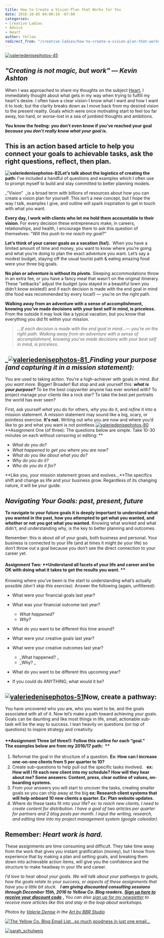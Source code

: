 ```yaml
---
title: How to Create a Vision Plan that Works for You
date: 2016-10-05 04:00:19 -07:00
categories:
- Creative Ladies
- Advice
- Heart
author: Yellow
redirect_from: "/creative-ladies/how-to-create-a-vision-plan-that-works-for-you/"
---
```


[![valeriedenisephotos-45](https://yellow-blog-images.imgix.net/2016/10/ValerieDenisePhotos-45.jpg)](https://yellow-blog-images.imgix.net/2016/10/ValerieDenisePhotos-45.jpg)

## _**"Creating is not magic, but work" — Kevin Ashton**_

When I was approached to share my thoughts on the subject [Heart](http://yellowconference.com/2016/10/03/our-next-series-heart/), I immediately thought about what gets in my way when trying to fulfill my heart's desire. I often have a clear vision-I know what I want and how I want it to look; but the clarity breaks down as I move back from my desired vision to the present reality. Goals which were once motivating start to feel too far away, too hard, or worse-lost in a sea of jumbled thoughts and ambitions. 

**You know the feeling: you don’t even know if you’ve reached your goal _because you don’t really know what your goal is._**

## **This is an action based article to help you connect your goals to achievable tasks, ask the right questions, reflect, then plan.**

**![valeriedenisephotos-82](https://yellow-blog-images.imgix.net/2016/10/ValerieDenisePhotos-82.jpg)Let’s talk about the logistics of creating the path:** I’ve included a handful of questions and examples which I often use to prompt myself to build and stay committed to better planning models.

_“Vision”  _is a broad term with billions of resources about how you can create a vision plan for yourself. This isn’t a new concept, but I hope the way I talk, examples I give, and outline will spark inspiration to get in touch with what you want.

**Every day, I work with clients who let me hold them accountable to their vision**. For every decision these entrepreneurs make, in careers, relationships, and health, I encourage them to ask this question of themselves: _“Will this push to me reach my goal?”_

**Let’s think of your career goals as a vacation (ha!).**  When you have a limited amount of time and money, you want to know where you’re going and what you’re doing to plan the exact adventure you want. Let’s say a modest budget, staying off the usual tourist path & eating amazing food were your three big goals.[  
](https://yellow-blog-images.imgix.net/2016/10/ValerieDenisePhotos-81.jpg)

**No plan or adventure is without its pivots.** Sleeping accommodations throw in an extra fee, or you have a fancy meal that wasn’t on the original itinerary. These “setbacks” adjust the budget (you stayed in a beautiful town you didn’t know existed!) and if each decision is made with the end goal in mind (the food was recommended by every local!) — you’re on the right path.

**Walking away from an adventure with a sense of accomplishment, knowing you’ve made decisions with your best self in mind, is priceless.** From the outside it may look like a typical vacation, but you know that everything you did fit within your mission.

> _...If each decision is made with the end goal in mind...— you’re on the right path. Walking away from an adventure with a sense of accomplishment, knowing you've made decisions with your best self in mind, is priceless._

## _[![valeriedenisephotos-81](https://yellow-blog-images.imgix.net/2016/10/ValerieDenisePhotos-81.jpg)](https://yellow-blog-images.imgix.net/2016/10/ValerieDenisePhotos-81.jpg)__Finding your purpose (and capturing it in a mission statement):_

You are used to taking action. You’re a high-achiever with goals in mind. _But you want more._ Bigger! Broader! But stop and ask yourself this: _**what is your purpose?**_ To be the best copywriter anyone has ever worked with? To project manage your clients like a rock star? To take the best pet portraits the world has ever seen?

First, ask yourself _what_ you do for others, _why_ you do it, and _refine_ it into a mission statement. A mission statement may sound like a big, scary, or pointless exercise. **It's not.** Writing out who you are now and where you’d like to go and what you want is not pointless.[![valeriedenisephotos-80](https://yellow-blog-images.imgix.net/2016/10/ValerieDenisePhotos-80.jpg)](https://yellow-blog-images.imgix.net/2016/10/ValerieDenisePhotos-80.jpg) **Assignment One (of three): The questions below are simple. Take 10-30 minutes on each without censoring or editing: **

*   _What do you do?_
*   _What happened to get you where you are now?_
*   _What do you like about what you do?_
*   _Why do you do it?_
*   _Who do you do it for?_

**Like you, your mission statement grows and evolves...**The specifics shift and change as life and your business grow. Regardless of its changing nature, it will be your guide.

## _Navigating Your Goals: past, present, future_

**To navigate to your future goals it is deeply important to understand what you wanted in the past, how you attempted to get what you wanted, and whether or not you got what you wanted.** Knowing what worked and what didn’t, and understanding why, is the key to better planning and outcomes.

Remember: this is about _all_ of your goals, both business and personal. Your business is connected to your life (and at times it might _be_ your life) so don’t throw out a goal because you don’t see the direct connection to your career yet.

#### **Assignment Two:** **Understand all facets of your life and career and be OK with doing what it takes to get the results you want. **

Knowing where you’ve been is the start to understanding what’s actually possible _(don’t skip this exercise)._ Answer the following (again, unfiltered):

*   What were your financial goals last year?
*   What was your financial outcome last year?
    *   _What happened?_
    *   _Why?_

*   What do you want to be different this time around?  

*   What were your creative goals last year?  

*   What were your creative outcomes last year? 
    *   _What happened? _
    *   _Why? _

*   What do you want to be different this upcoming year?
*   If you could do ANYTHING, what would it be?

## **[![valeriedenisephotos-51](https://yellow-blog-images.imgix.net/2016/10/ValerieDenisePhotos-51.jpg)](https://yellow-blog-images.imgix.net/2016/10/ValerieDenisePhotos-51.jpg)Now, create a pathway:**

You have uncovered who you are, who you want to be, and the goals associated with all of it. Now let’s make a path toward achieving your goals. Goals can be daunting and like most things in life, small, actionable sub-task will be the way to success. I lean heavily on questions (on top of questions) to inspire strategy and creativity.

#### **Assignment Three (of three!): Follow this outline for each “goal.” The examples below are from my 2016/17 path:  **

1.  Reformat the goal in the structure of a question. __Ex: How can I increase one-on-one clients from 5 per quarter to 10?__
2.  Create sub-questions to help pull out the specific tasks involved.   __ex: How will I fit each new client into my schedule? How will they hear about me? Some answers: Content, press, clear outline of values, on-boarding systems.__
3.  From your answers you will start to uncover the tasks, creating smaller goals so you can chip away at the big __ex: Research client systems that will help onboard 10 new clients a quarter. Ex: Plan website updates.__
4.  Where do these tasks fit into your life? _ex: to reach new clients, I need to create content for distribution. I have a goal of two articles per quarter for partners and 2 blog posts per month. I input the writing, research, and editing time into my project management system (google calendar)._

## **Remember: _Heart work is hard._**

These assignments are time consuming and difficult. They take time away from the work that gives you instant gratification (money), but I know from experience that by making a plan and setting goals, and breaking them down into achievable action items, will give you the confidence and the structure to make headway in your life and career.

_I’d love to hear about your goals. We will talk about your pathways to goals, how the goals relate to your success, or aspects of these assignments that have you a little bit stuck.   **I am giving discounted consulting sessions through December 15th, 2016 to Yellow Co. Blog readers.** [**Sign up here to receive your discount code**](http://www.anchorandorbit.com/home#connect) [.](http://www.anchorandorbit.com/home#connect) You can also [sign up for my newsletter](http://www.anchorandorbit.com/home#connect) to receive more articles like this and stay in the loop about workshops._

_Photos by [Valerie Denise](http://www.valeriedenisephotos.com/) in the [Art by BBR Studio](http://www.brigitbellritchie.com/)_

[![The Yellow Co. Blog Email List...so much goodness in just one email...](https://yellow-blog-images.imgix.net/2016/07/EMAIL-LIST.png)](http://yellowconference.us3.list-manage2.com/subscribe?u=3f8e45f74e0653e404965e2ef&id=7cb1ced4ff)

[![sarah_schulweis](https://yellow-blog-images.imgix.net/2016/10/Sarah_Schulweis.jpg)](http://www.anchorandorbit.com/)
